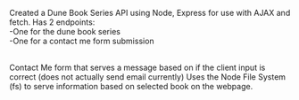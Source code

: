 Created a Dune Book Series API using Node, Express for use with AJAX and fetch.
Has 2 endpoints: <br>
  -One for the dune book series <br>
  -One for a contact me form submission <br> <br>
  
Contact Me form that serves a message based on if the client input is correct (does not actually send email currently)
Uses the Node File System (fs) to serve information based on selected book on the webpage.



